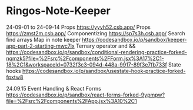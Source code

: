 # Ringos-Note-Keeper
24-09-01 to 24-09-14
Props https://yyvh52.csb.app/
Props https://zmst2m.csb.app/
Componentizing https://sp7s3h.csb.app/
Search find arrays
Map in note keeper https://codesandbox.io/p/sandbox/keeper-app-part-2-starting-mwc7lx
Ternary operator and && https://codesandbox.io/p/sandbox/conditional-rendering-practice-forked-nqmzk5?file=%2Fsrc%2Fcomponents%2FForm.jsx%3A17%2C1-18%2C1&workspaceId=0732f3c3-094d-448a-9917-89f3e7fb733f
State hooks https://codesandbox.io/p/sandbox/usestate-hook-practice-forked-fpxtw8

24.09.15 
Event Handling & React Forms https://codesandbox.io/p/sandbox/react-forms-forked-9ypmpw?file=%2Fsrc%2Fcomponents%2FApp.jsx%3A10%2C1 

